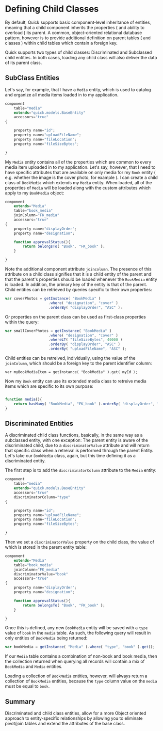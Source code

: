 # Defining Child Classes

By default, Quick supports basic component-level inheritance of entities, meaning that a child component inherits the properties ( and ability to overload ) its parent. A common, object-oriented relational database pattern, however is to provide additional definition on parent tables ( and classes ) within child tables which contain a foreign key.  

Quick supports two types of child classes:  Discriminated and Subclassed child entities. In both cases, loading any child class will also deliver the data of its parent class.

## SubClass Entities

Let's say, for example, that I have a `Media` entity, which is used to catalog and organize all media items loaded in to my application.  

```javascript
component 
    table="media" 
    extends="quick.models.BaseEntity" 
    accessors="true"
{

    property name="id";
    property name="uploadFileName";
    property name="fileLocation";
    property name="fileSizeBytes";

}
```

My `Media` entity contains all of the properties which are common to every media item uploaded in to my application. Let's say, however, that I need to have specific attributes that are available on only media for my `Book` entity ( e.g. whether the image is the cover photo, for example ).  I can create a child class of `BookMedia` which extends my `Media` entity.  When loaded, all of the properties of `Media` will be loaded along with the custom attributes which apply to my `BookMedia` object:

```javascript
component
    extends="Media"
    table="book_media"
    joinColumn="FK_media"
    accessors="true"
{
    property name="displayOrder";
    property name="designation";

    function approvalStatus(){
        return belongsTo( "Book", "FK_book" );
    }

}
```

Note the additional component attribute `joincolumn`.  The presence of this attribute on a child class signifies that it is a child entity of the parent and that the parent's properties should be loaded whenever the `BookMedia` entity is loaded. In addition, the primary key of the entity is that of the parent. Child entities can be retrieved by queries specific to their own properties: 

```javascript
var coverPhotos = getInstance( "BookMedia" )
                    .where( "designation", "cover" )
                    .orderBy( "displayOrder", "ASC" );

```

Or properties on the parent class can be used as first-class properties within the query:

```javascript
var smallCoverPhotos = getInstance( "BookMedia" )
                    .where( "designation", "cover" )
                    .whereLT( "fileSizeBytes", 40000 )
                    .orderBy( "displayOrder", "ASC" )
                    .orderBy( "uploadFileName", "ASC" );
```

Child entities can be retreived, individually, using the value of the `joinColumn`, which should be a foreign key to the parent identifier column:

```
var myBookMediaItem = getInstance( "BookMedia" ).get( myId );
```

Now my `Book` entity can use its extended media class to retreive media items which are specific to its own purpose:

```javascript

function media(){
    return hasMany( "BookMedia", "FK_book" ).orderBy( "displayOrder", "ASC" );
}

```


## Discriminated Entities

A discriminated child class functions, basically, in the same way as a subclassed entity, with one exception:  The parent entity is aware of the discriminated child, due to a `discriminatorValue` attribute and will return that specific class when a retreival is performed through the parent Entity. Let's take our `BookMedia` class, again, but this time defining it as a discriminated entity.  

The first step is to add the `discriminatorColumn` attribute to the `Media` entity:

```javascript
component 
    table="media" 
    extends="quick.models.BaseEntity" 
    accessors="true"
    discriminatorColumn="type"
{

    property name="id";
    property name="uploadFileName";
    property name="fileLocation";
    property name="fileSizeBytes";

}
```

Then we set a `discriminatorValue` property on the child class, the value of which is stored in the parent entity table:

```javascript
component
    extends="Media"
    table="book_media"
    joinColumn="FK_media"
    discriminatorValue="book"
    accessors="true"
{
    property name="displayOrder";
    property name="designation";

    function approvalStatus(){
        return belongsTo( "Book", "FK_book" );
    }

}
```

Once this is defined, any new `BookMedia` entity will be saved with a `type` value of `book` in the `media` table.  As such, the following query will result in only entities of `BookMedia` being returned:

```javascript
var bookMedia = getInstance( "Media" ).where( "type", "book" ).get();
```

If our `Media` table contains a combination of non-book and book media, then the collection returned when querying all records will contain a mix of `BookMedia` and `Media` entities.  

Loading a collection of `BookMedia` entities, however, will always return a collection of `BookMedia` entities, because the `type` column value on the `media` must be equal to `book`.


## Summary

Discriminated and child class entities, allow for a more Object oriented approach to entity-specific relationships by allowing you to eliminate pivot/join tables and extend the attributes of the base class.


